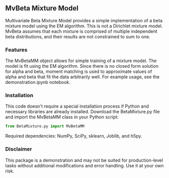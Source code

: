 ## MvBeta Mixture Model
Multivariate Beta Mixture Model provides a simple implementation of a beta mixture model using the EM algorithm. This is not a Dirichlet mixture model. MvBeta assumes that each mixture is comprised of multiple independent beta distributions, and their results are not constrained to sum to one.

### Features
The MvBetaMM object allows for simple training of a mixture model. The model is fit using the EM algorithm. Since there is no closed form solution for alpha and beta, moment matching is used to approximate values of alpha and beta that fit the data arbitrarily well. For example usage, see the demonstration.ipynb notebook. 

### Installation
This code doesn't require a special installation process if Python and necessary libraries are already installed. Download the BetaMixture.py file and import the MvBetaMM class in your Python script:

```python
from BetaMixture.py import MvBetaMM
```

Required dependencies: NumPy, SciPy, sklearn, Joblib, and h5py. 

### Disclaimer
This package is a demonstration and may not be suited for production-level tasks without additional modifications and error handling. Use it at your own risk.

